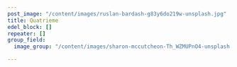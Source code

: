 ```yaml
---
post_image: "/content/images/ruslan-bardash-g83y6do219w-unsplash.jpg"
title: Quatrieme
edel_block: []
repeater: []
group_field:
  image_group: "/content/images/sharon-mccutcheon-Th_WZMUPnO4-unsplash.jpg"

---
```

